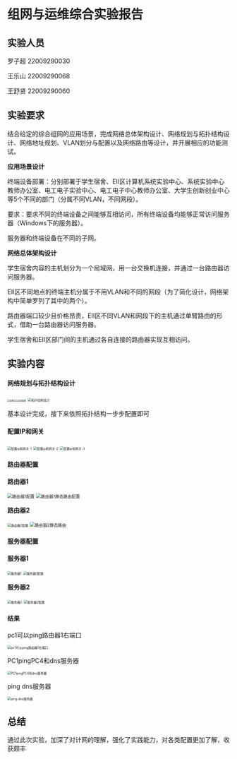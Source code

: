 # 组网与运维综合实验报告

## 实验人员

罗子超 22009290030

王乐山 22009290068

王舒贤 22009290060

## 实验要求

结合给定的综合组网的应用场景，完成网络总体架构设计、网络规划与拓扑结构设计、网络地址规划、VLAN划分与配置以及网络路由等设计，并开展相应的功能测试。

**应用场景设计**

终端设备部署：分别部署于学生宿舍、EII区计算机系统实验中心、系统实验中心教师办公室、电工电子实验中心、电工电子中心教师办公室、大学生创新创业中心等5个不同的部门（分属不同VLAN，不同网段）。

要求：要求不同的终端设备之间能够互相访问，所有终端设备均能够正常访问服务器（Windows下的服务器）。

服务器和终端设备在不同的子网。

**网络总体架构设计**

学生宿舍内容的主机划分为一个局域网，用一台交换机连接，并通过一台路由器访问服务器。

EII区不同地点的终端主机分属于不用VLAN和不同的网段（为了简化设计，网络架构中简单罗列了其中的两个）。

路由器端口较少且价格昂贵，EII区不同VLAN和网段下的主机通过单臂路由的形式，借助一台路由器访问服务器。

学生宿舍和EII区部门间的主机通过各自连接的路由器实现互相访问。

## 实验内容

#### **网络规划与拓扑结构设计**

<img src="组网与运维实验报告.assets/组网综合实验配置-1733829668822-2.jpg" alt="组网综合实验配置" style="zoom: 33%;" />	

<img src="组网与运维实验报告.assets/拓扑结构设计-1733829682804-5.jpg" alt="拓扑结构设计" style="zoom:50%;" />	

基本设计完成，接下来依照拓扑结构一步步配置即可

#### 配置IP和网关

<img src="组网与运维实验报告.assets/配置ip和网关-1-1733829800813-8.jpg" alt="配置ip和网关-1" style="zoom:50%;" />	

<img src="组网与运维实验报告.assets/配置ip和网关-2-1733829808838-11.jpg" alt="配置ip和网关-2" style="zoom:50%;" />	

<img src="组网与运维实验报告.assets/配置ip和网关-3-1733829816042-14.jpg" alt="配置ip和网关-3" style="zoom:50%;" />	

#### 路由器配置

**路由器1**

<img src="组网与运维实验报告.assets/路由器1配置-1733829874004-17.jpg" alt="路由器1配置" style="zoom:67%;" />	

<img src="组网与运维实验报告.assets/路由器1静态路由配置-1733829880807-20.jpg" alt="路由器1静态路由配置" style="zoom:67%;" />	

**路由器2**

<img src="组网与运维实验报告.assets/路由器2配置-1733829888340-23.jpg" alt="路由器2配置" style="zoom:50%;" />	

<img src="组网与运维实验报告.assets/路由器2静态路由-1733829895922-26.jpg" alt="路由器2静态路由" style="zoom:67%;" />	

#### 服务器配置

**服务器1**

<img src="组网与运维实验报告.assets/服务器1-1733829921252-29.jpg" alt="服务器1" style="zoom:50%;" />	

<img src="组网与运维实验报告.assets/服务器1配置-1733829930263-32.jpg" alt="服务器1配置" style="zoom:50%;" />	

**服务器2**

<img src="组网与运维实验报告.assets/服务器2-1733829936650-35.jpg" alt="服务器2" style="zoom:50%;" />	

<img src="组网与运维实验报告.assets/服务器2配置-1733829942931-38.jpg" alt="服务器2配置" style="zoom:50%;" />	

#### 结果

pc1可以ping路由器1右端口

<img src="组网与运维实验报告.assets/pc1可以ping路由器1右端口-1733829962224-41.jpg" alt="pc1可以ping路由器1右端口" style="zoom:50%;" />	

PC1pingPC4和dns服务器

<img src="组网与运维实验报告.assets/PC1pingPC4和dns服务器-1733829970912-44.jpg" alt="PC1pingPC4和dns服务器" style="zoom:50%;" />	

ping dns服务器

<img src="组网与运维实验报告.assets/ping dns服务器-1733829977625-47.jpg" alt="ping dns服务器" style="zoom:50%;" />	

## 总结

通过此次实验，加深了对计网的理解，强化了实践能力，对各类配置更加了解，收获颇丰